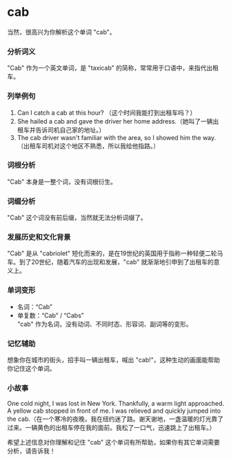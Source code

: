 # cab

当然，很高兴为你解析这个单词 "cab"。

  

### 分析词义

  

"Cab" 作为一个英文单词，是 "taxicab" 的简称，常常用于口语中，来指代出租车。

  

### 列举例句

  

1.  Can I catch a cab at this hour? （这个时间我能打到出租车吗？）
2.  She hailed a cab and gave the driver her home address.（她叫了一辆出租车并告诉司机自己家的地址。）
3.  The cab driver wasn't familiar with the area, so I showed him the way.（出租车司机对这个地区不熟悉，所以我给他指路。）

  

### 词根分析

  

"Cab" 本身是一整个词，没有词根衍生。

  

### 词缀分析

  

"Cab" 这个词没有前后缀，当然就无法分析词缀了。

  

### 发展历史和文化背景

  

"Cab" 是从 "cabriolet" 短化而来的，是在19世纪的英国用于指称一种轻便二轮马车。到了20世纪，随着汽车的出现和发展，"cab" 就渐渐地引申到了出租车的意义上。

  

### 单词变形

  

*   名词：“Cab”
*   单复数：“Cab” / “Cabs”  
    "cab" 作为名词，没有动词、不同时态、形容词、副词等的变形。

  

### 记忆辅助

  

想象你在城市的街头，招手叫一辆出租车，喊出 "cab!"，这种生动的画面能帮助你记住这个单词。

  

### 小故事

  

One cold night, I was lost in New York. Thankfully, a warm light approached. A yellow cab stopped in front of me. I was relieved and quickly jumped into the cab.（在一个寒冷的夜晚，我在纽约迷了路。谢天谢地，一盏温暖的灯光靠了过来。一辆黄色的出租车停在我的面前。我松了一口气，迅速跳上了出租车。）

  

希望上述信息对你理解和记住 "cab" 这个单词有所帮助，如果你有其它单词需要分析，请告诉我！

